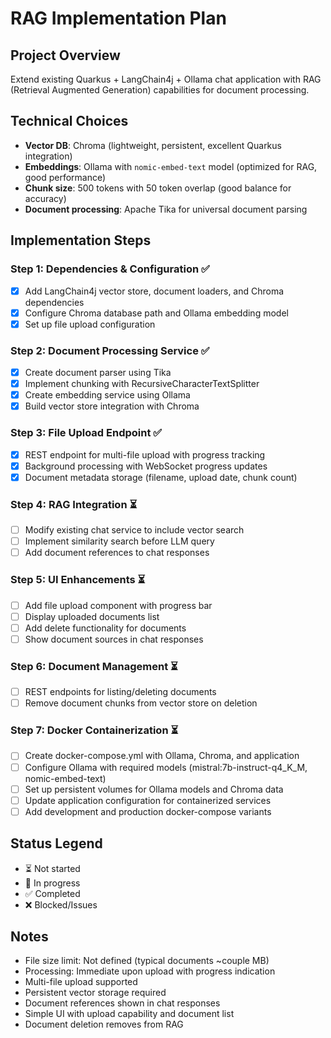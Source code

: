 # RAG Implementation Plan

## Project Overview
Extend existing Quarkus + LangChain4j + Ollama chat application with RAG (Retrieval Augmented Generation) capabilities for document processing.

## Technical Choices
- **Vector DB**: Chroma (lightweight, persistent, excellent Quarkus integration)
- **Embeddings**: Ollama with `nomic-embed-text` model (optimized for RAG, good performance)
- **Chunk size**: 500 tokens with 50 token overlap (good balance for accuracy)
- **Document processing**: Apache Tika for universal document parsing

## Implementation Steps

### Step 1: Dependencies & Configuration ✅
- [x] Add LangChain4j vector store, document loaders, and Chroma dependencies
- [x] Configure Chroma database path and Ollama embedding model
- [x] Set up file upload configuration

### Step 2: Document Processing Service ✅
- [x] Create document parser using Tika
- [x] Implement chunking with RecursiveCharacterTextSplitter
- [x] Create embedding service using Ollama
- [x] Build vector store integration with Chroma

### Step 3: File Upload Endpoint ✅
- [x] REST endpoint for multi-file upload with progress tracking
- [x] Background processing with WebSocket progress updates
- [x] Document metadata storage (filename, upload date, chunk count)

### Step 4: RAG Integration ⏳
- [ ] Modify existing chat service to include vector search
- [ ] Implement similarity search before LLM query
- [ ] Add document references to chat responses

### Step 5: UI Enhancements ⏳
- [ ] Add file upload component with progress bar
- [ ] Display uploaded documents list
- [ ] Add delete functionality for documents
- [ ] Show document sources in chat responses

### Step 6: Document Management ⏳
- [ ] REST endpoints for listing/deleting documents
- [ ] Remove document chunks from vector store on deletion

### Step 7: Docker Containerization ⏳
- [ ] Create docker-compose.yml with Ollama, Chroma, and application
- [ ] Configure Ollama with required models (mistral:7b-instruct-q4_K_M, nomic-embed-text)
- [ ] Set up persistent volumes for Ollama models and Chroma data
- [ ] Update application configuration for containerized services
- [ ] Add development and production docker-compose variants

## Status Legend
- ⏳ Not started
- 🔄 In progress
- ✅ Completed
- ❌ Blocked/Issues

## Notes
- File size limit: Not defined (typical documents ~couple MB)
- Processing: Immediate upon upload with progress indication
- Multi-file upload supported
- Persistent vector storage required
- Document references shown in chat responses
- Simple UI with upload capability and document list
- Document deletion removes from RAG
